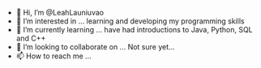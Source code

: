 - 👋 Hi, I’m @LeahLauniuvao
- 👀 I’m interested in ... learning and developing my programming skills
- 🌱 I’m currently learning ... have had introductions to Java, Python, SQL and C++
- 💞️ I’m looking to collaborate on ... Not sure yet...
- 📫 How to reach me ... 

<!---
LeahLauniuvao/LeahLauniuvao is a ✨ special ✨ repository because its `README.md` (this file) appears on your GitHub profile.
You can click the Preview link to take a look at your changes.
--->
